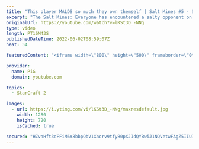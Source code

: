 ```yaml
---
title: "This player MALDS so much they own themself | Salt Mines #5 - StarCraft 2"
excerpt: "The Salt Mines: Everyone has encountered a salty opponent on the StarCraft ladder before. Send in your funniest, saltiest replays to RateMyStarCraft@gmail.com with “Salt Mines” in the title + in the body of the email add your IGN & Rank & Why you think your opponent got salty. -- 🐷 Second Channel for"
originalUrl: https://youtube.com/watch?v=lKSt3D_-NNg
type: video
length: PT16M43S
publishedDateTime: 2022-06-02T08:59:07Z
heat: 54

featuredContent: "<iframe width=\"800\" height=\"500\" frameborder=\"0\" src=\"https://www.youtube.com/embed/lKSt3D_-NNg\" allow=\"accelerometer; autoplay; encrypted-media; gyroscope; picture-in-picture\" allowfullscreen></iframe>"

provider:
  name: PiG
  domain: youtube.com

topics:
  - StarCraft 2

images:
  - url: https://i.ytimg.com/vi/lKSt3D_-NNg/maxresdefault.jpg
    width: 1280
    height: 720
    isCached: true

secured: "HZvaHft3dFFiM6Y8bbpQbV1Xncrv9tfyB0pXJJdQYBwiJ1NQVetwFAgZ5IIUI2Ebpyd0/yWQ44x5OZus18seBv7GZAdXni2ikQI0660SvUu8vvA8TEajBo5odeO6Irq2MUJjy4crYLdMIJiUUiTEzv8XzjPqayXsvopVW/rUg9ZBw8uzAdIR8wnRyUINp4p15MKn6GSheunnXphDRZVkFs32TPkblvsoODKvQK8a2ptf0CXpRq9R2haRif3HJAg3hZzh8Bgy8rr1T/yVbMP/E/On8WolXiaK5ycn2VpLYsD3GqXDhML15XZHGZSCuD3+Edz6mhYalwHosQiBYdGT+ETaP8hiaOuNM/lfq2owp3emmxNe3Zhrvhil4s+TjmoptPXOZM05mwl6e7mThX0/3LSZietdEF65RrUt09yQKdA=;gnrrx0LviYQLaPDT6rQl9g=="
---
```


